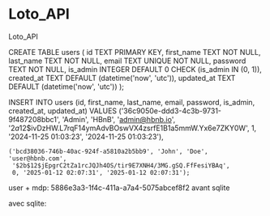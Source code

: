 # Loto_API
Loto_API


CREATE TABLE users (
    id TEXT PRIMARY KEY,
    first_name TEXT NOT NULL,
    last_name TEXT NOT NULL,
    email TEXT UNIQUE NOT NULL,
    password TEXT NOT NULL,
    is_admin INTEGER DEFAULT 0 CHECK (is_admin IN (0, 1)),
    created_at TEXT DEFAULT (datetime('now', 'utc')),
    updated_at TEXT DEFAULT (datetime('now', 'utc'))
);

INSERT INTO users (id, first_name, last_name, email, password, is_admin, created_at, updated_at)
VALUES
    ('36c9050e-ddd3-4c3b-9731-9f487208bbc1', 'Admin', 'HBnB', 'admin@hbnb.io',
     '$2a$12$ivDzHW.L7rqF14ymAdvBOswVX4zsrfE1B1a5mmW.Yx6e7ZKY0W',
     1, '2024-11-25 01:03:23', '2024-11-25 01:03:23'),

    ('bcd38036-746b-40ac-924f-a5810a2b5bb9', 'John', 'Doe', 'user@hbnb.com',
     '$2b$12$jEpgrC2tZa1rcJQJh4OS/tir9E7XNH4/3MG.gSQ.FfFesiYBAq',
     0, '2025-01-12 02:07:31', '2025-01-12 02:07:31');


user + mdp: 5886e3a3-1f4c-411a-a7a4-5075abcef8f2
avant sqlite

avec sqlite:

